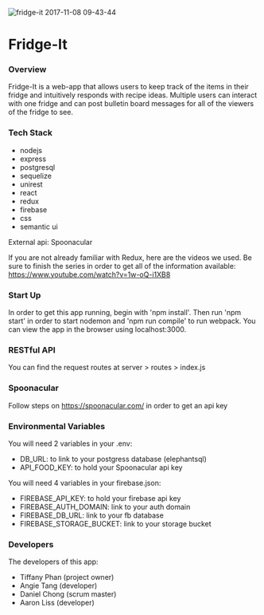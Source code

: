 ![fridge-it 2017-11-08 09-43-44](https://user-images.githubusercontent.com/6326036/32583639-77ef939e-c4a9-11e7-9f56-3131f7862827.png)

# Fridge-It

### Overview
Fridge-It is a web-app that allows users to keep track of the items in their fridge and intuitively responds with recipe ideas. Multiple users can interact with one fridge and can post bulletin board messages for all of the viewers of the fridge to see. 

### Tech Stack
* nodejs 
* express
* postgresql
* sequelize
* unirest
* react
* redux 
* firebase
* css
* semantic ui

External api: Spoonacular

If you are not already familiar with Redux, here are the videos we used. Be sure to finish the series in order to get all of the information available: https://www.youtube.com/watch?v=1w-oQ-i1XB8

### Start Up
In order to get this app running, begin with 'npm install'. Then run 'npm start' in order to start nodemon and 'npm run compile' to run webpack. You can view the app in the browser using localhost:3000.

### RESTful API
You can find the request routes at server > routes > index.js

### Spoonacular
Follow steps on https://spoonacular.com/ in order to get an api key

### Environmental Variables
You will need 2 variables in your .env:
* DB_URL: to link to your postgress database (elephantsql)
* API_FOOD_KEY: to hold your Spoonacular api key

You will need 4 variables in your firebase.json:
* FIREBASE_API_KEY: to hold your firebase api key
* FIREBASE_AUTH_DOMAIN: link to your auth domain
* FIREBASE_DB_URL: link to your fb database
* FIREBASE_STORAGE_BUCKET: link to your storage bucket

### Developers
The developers of this app:
* Tiffany Phan (project owner)
* Angie Tang (developer)
* Daniel Chong (scrum master)
* Aaron Liss (developer)

